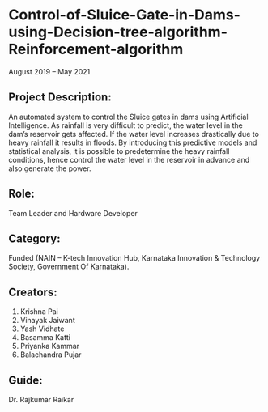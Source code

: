 # Control-of-Sluice-Gate-in-Dams-using-Decision-tree-algorithm-Reinforcement-algorithm
August 2019 – May 2021

## Project Description:
An automated system to control the Sluice gates in dams using Artificial Intelligence. As rainfall is very difficult to predict, the water level in the dam’s reservoir gets affected. If the water level increases drastically due to heavy rainfall it results in floods. By introducing this predictive models and statistical analysis, it is possible to predetermine the heavy rainfall conditions, hence control the water level in the reservoir in advance and also generate the power.

## Role: 
Team Leader and Hardware Developer

## Category:   
Funded (NAIN – K-tech Innovation Hub, Karnataka Innovation & Technology Society, Government Of Karnataka).  

## Creators:
1. Krishna Pai
2. Vinayak Jaiwant  
3. Yash Vidhate
4. Basamma Katti
5. Priyanka Kammar
6. Balachandra Pujar 

## Guide:
Dr. Rajkumar Raikar
